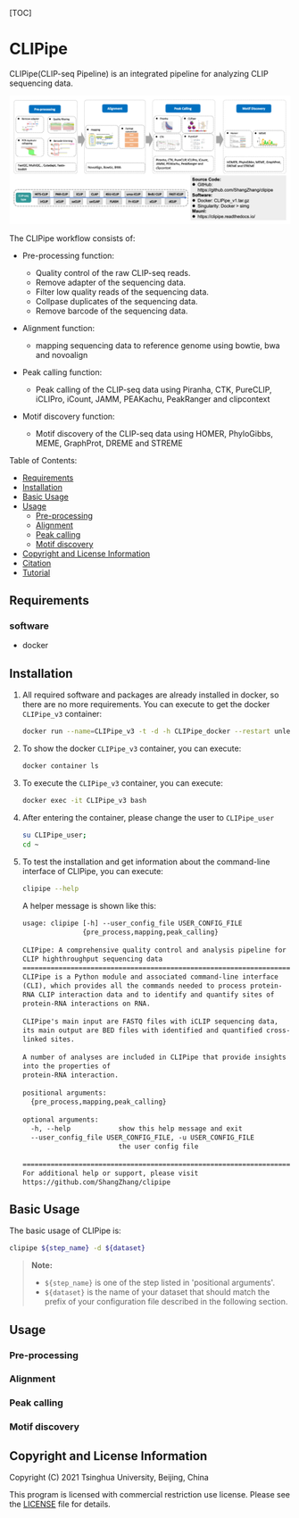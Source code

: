 [TOC]


# CLIPipe

CLIPipe(CLIP-seq Pipeline) is an integrated pipeline for analyzing CLIP sequencing data.

![Pipeline of Tutorial](tutorial/CLIPipe_pipeline.png)

The CLIPipe workflow consists of:

- Pre-processing function:
  - Quality control of the raw CLIP-seq reads.
  - Remove adapter of the sequencing data.
  - Filter low quality reads of the sequencing data.
  - Collpase duplicates of the sequencing data.
  - Remove barcode of the sequencing data.

- Alignment function:
  - mapping sequencing data to reference genome using bowtie, bwa and novoalign

- Peak calling function:
  - Peak calling of the CLIP-seq data using Piranha, CTK, PureCLIP, iCLIPro, iCount, JAMM, PEAKachu, PeakRanger and clipcontext

- Motif discovery function:
  - Motif discovery of the CLIP-seq data using HOMER, PhyloGibbs, MEME, GraphProt, DREME and STREME

Table of Contents:

- [Requirements](#requirements)
- [Installation](#installation)
- [Basic Usage](#basic-usage)
- [Usage](#usage)
  - [Pre-processing](#rre-processing)
  - [Alignment](#alignment)
  - [Peak calling](#peak-calling)
  - [Motif discovery](#motif-discovery)
- [Copyright and License Information](#copyright-and-license-information)
- [Citation](#citation)
- [Tutorial](tutorial/)

## Requirements
### software
* docker

## Installation

1. All required software and packages are already installed in docker, so there are no more requirements. You can execute to get the docker `CLIPipe_v3` container:
  
    ```bash
    docker run --name=CLIPipe_v3 -t -d -h CLIPipe_docker --restart unless-stopped -v /lulab/lustre2/zhangshang/work/software/clipipe:/home/CLIPipe_user/clipipe zs/clipipe:v1 /bin/bash
    ```

2. To show the docker `CLIPipe_v3` container, you can execute:

   ```bash
   docker container ls
   ```

3. To execute the `CLIPipe_v3` container, you can execute:

   ```bash
   docker exec -it CLIPipe_v3 bash
   ```

4. After entering the container, please change the user to `CLIPipe_user`

   ```bash
   su CLIPipe_user;
   cd ~
   ```

5. To test the installation and get information about the command-line interface of CLIPipe, you can execute:

   ```bash
   clipipe --help
   ```

   A helper message is shown like this:

   ```
   usage: clipipe [-h] --user_config_file USER_CONFIG_FILE
                  {pre_process,mapping,peak_calling}
   
   CLIPipe: A comprehensive quality control and analysis pipeline for CLIP highthroughput sequencing data
   ==================================================================================
   CLIPipe is a Python module and associated command-line interface (CLI), which provides all the commands needed to process protein-RNA CLIP interaction data and to identify and quantify sites of protein-RNA interactions on RNA.
   
   CLIPipe's main input are FASTQ files with iCLIP sequencing data, its main output are BED files with identified and quantified cross-linked sites.
   
   A number of analyses are included in CLIPipe that provide insights into the properties of
   protein-RNA interaction.
   
   positional arguments:
     {pre_process,mapping,peak_calling}
   
   optional arguments:
     -h, --help            show this help message and exit
     --user_config_file USER_CONFIG_FILE, -u USER_CONFIG_FILE
                           the user config file
   
   ==================================================================================
   For additional help or support, please visit https://github.com/ShangZhang/clipipe
   ```

## Basic Usage
The basic usage of CLIPipe is:
```bash
clipipe ${step_name} -d ${dataset}
```

> **Note:**
>
> - `${step_name}` is one of the step listed in 'positional arguments'.
> - `${dataset}` is the name of your dataset that should match the prefix of your configuration file described in the following section.


## Usage

### Pre-processing

### Alignment

### Peak calling

### Motif discovery


## Copyright and License Information

Copyright (C) 2021 Tsinghua University, Beijing, China

This program is licensed with commercial restriction use license. Please see the [LICENSE](https://github.com/ShangZhang/clipipe/blob/main/LICENSE) file for details.


